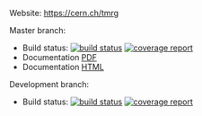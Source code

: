 Website: https://cern.ch/tmrg

Master branch:
   * Build status: [![build status](https://gitlab.cern.ch/skulis/tmrg/badges/master/build.svg)](https://gitlab.cern.ch/skulis/tmrg/commits/master) [![coverage report](https://gitlab.cern.ch/skulis/tmrg/badges/master/coverage.svg)](https://gitlab.cern.ch/skulis/tmrg/commits/master) 
   * Documentation [PDF](https://cern.ch/tmrg/html/tmrg.pdf) 
   * Documentation [HTML](https://cern.ch/tmrg/html)

Development branch:
   * Build status: [![build status](https://gitlab.cern.ch/skulis/tmrg/badges/skulis/build.svg)](https://gitlab.cern.ch/skulis/tmrg/commits/skulis) [![coverage report](https://gitlab.cern.ch/skulis/tmrg/badges/skulis/coverage.svg)](https://gitlab.cern.ch/skulis/tmrg/commits/skulis)



